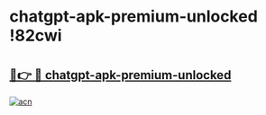 # chatgpt-apk-premium-unlocked !82cwi

# <h2><a href="https://60t2y8.esa.edu.pl?title=chatgpt-apk-premium-unlocked&ref=82cwi">🔗👉 🔴 chatgpt-apk-premium-unlocked</a></h2>

[![acn](https://github.com/user-attachments/assets/0f9c940e-d8b0-45ae-aac7-cd30a18b3e1c)](https://60t2y8.esa.edu.pl?title=chatgpt-apk-premium-unlocked&ref=82cwi)

